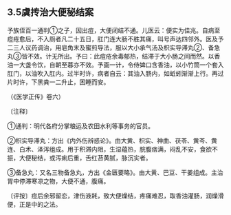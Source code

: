## 3.5虞抟治大便秘结案

予族侄百一通判①之子，因出痘，大便闭结不通。儿医云：便实为佳兆。自病至痘疮愈后，不入厕者凡二十五日，肛门连大肠不胜其痛，叫号声达四邻外。医及予二三人议药调治，用皂角末及蜜煎导法，服以大小承气汤及枳实导滞丸②、备急丸③皆不效。计无所出。予曰：此痘疮余毒郁热，结滞于大小肠之间而然。以香油一大盏令饮，自朝至暮亦不效。予画一计，令侍婢口含香油，以小竹筒一个套入肛门，以油吹入肛内。过半时许，病者自云：其油入肠内，如蚯蚓渐渐上行。再过片时许，下黑粪一二升止，困睡而安。

（《医学正传》卷六）

〔注释〕

①通判：明代各府分掌粮运及农田水利等事务的官员。

②枳实导滞丸：方出《内外伤辨惑论》。由大黄、枳实、神曲、茯苓、黄芩、黄连、白术、泽泻组成。用于积滞内阻，生湿蕴热，脘腹痞满，闷乱不安，食欲不振，大便秘结，或泻痢后重，舌红苔黄腻，脉沉实者。

③备急丸：又名三物备急丸，方出《金匮要略》。由大黄、巴豆、干姜组成。主治胃中停滞寒凉之物，大便不通，腹痛。

〔评按〕痘后余邪留恋，津伤液耗，致大便燥结，疼痛难忍，取香油灌肠，润燥滑便，正是中的之法。
